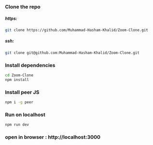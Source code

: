 ### Clone the repo
##### https:
```bash
git clone https://github.com/Muhammad-Hasham-Khalid/Zoom-Clone.git
```
##### ssh:
```bash
git clone git@github.com:Muhammad-Hasham-Khalid/Zoom-Clone.git
```

### Install dependencies
```bash
cd Zoom-Clone
npm install
```
### Install peer JS
```bash
npm i -g peer
```

### Run on localhost
```bash
npm run dev
```

### open in browser : http://localhost:3000
